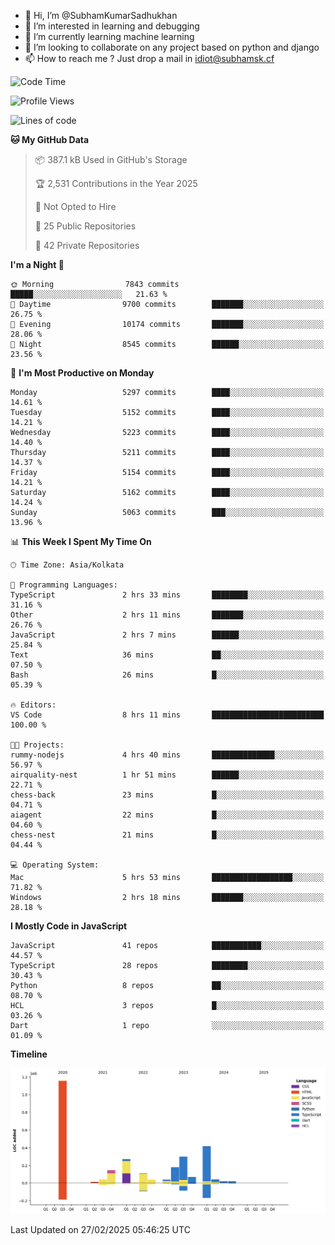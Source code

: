 - 👋 Hi, I’m @SubhamKumarSadhukhan
- 👀 I’m interested in learning and debugging
- 🌱 I’m currently learning machine learning
- 💞️ I’m looking to collaborate on any project based on python and django
- 📫 How to reach me ?
      Just drop a mail in idiot@subhamsk.cf

<!---
SubhamKumarSadhukhan/SubhamKumarSadhukhan is a ✨ special ✨ repository because its `README.md` (this file) appears on your GitHub profile.
You can click the Preview link to take a look at your changes.
--->


<!--START_SECTION:waka-->
![Code Time](http://img.shields.io/badge/Code%20Time-2%2C767%20hrs%201%20min-blue)

![Profile Views](http://img.shields.io/badge/Profile%20Views-2-blue)

![Lines of code](https://img.shields.io/badge/From%20Hello%20World%20I%27ve%20Written-2.8%20million%20lines%20of%20code-blue)

**🐱 My GitHub Data** 

> 📦 387.1 kB Used in GitHub's Storage 
 > 
> 🏆 2,531 Contributions in the Year 2025
 > 
> 🚫 Not Opted to Hire
 > 
> 📜 25 Public Repositories 
 > 
> 🔑 42 Private Repositories 
 > 
**I'm a Night 🦉** 

```text
🌞 Morning                7843 commits        █████░░░░░░░░░░░░░░░░░░░░   21.63 % 
🌆 Daytime                9700 commits        ███████░░░░░░░░░░░░░░░░░░   26.75 % 
🌃 Evening                10174 commits       ███████░░░░░░░░░░░░░░░░░░   28.06 % 
🌙 Night                  8545 commits        ██████░░░░░░░░░░░░░░░░░░░   23.56 % 
```
📅 **I'm Most Productive on Monday** 

```text
Monday                   5297 commits        ████░░░░░░░░░░░░░░░░░░░░░   14.61 % 
Tuesday                  5152 commits        ████░░░░░░░░░░░░░░░░░░░░░   14.21 % 
Wednesday                5223 commits        ████░░░░░░░░░░░░░░░░░░░░░   14.40 % 
Thursday                 5211 commits        ████░░░░░░░░░░░░░░░░░░░░░   14.37 % 
Friday                   5154 commits        ████░░░░░░░░░░░░░░░░░░░░░   14.21 % 
Saturday                 5162 commits        ████░░░░░░░░░░░░░░░░░░░░░   14.24 % 
Sunday                   5063 commits        ███░░░░░░░░░░░░░░░░░░░░░░   13.96 % 
```


📊 **This Week I Spent My Time On** 

```text
🕑︎ Time Zone: Asia/Kolkata

💬 Programming Languages: 
TypeScript               2 hrs 33 mins       ████████░░░░░░░░░░░░░░░░░   31.16 % 
Other                    2 hrs 11 mins       ███████░░░░░░░░░░░░░░░░░░   26.76 % 
JavaScript               2 hrs 7 mins        ██████░░░░░░░░░░░░░░░░░░░   25.84 % 
Text                     36 mins             ██░░░░░░░░░░░░░░░░░░░░░░░   07.50 % 
Bash                     26 mins             █░░░░░░░░░░░░░░░░░░░░░░░░   05.39 % 

🔥 Editors: 
VS Code                  8 hrs 11 mins       █████████████████████████   100.00 % 

🐱‍💻 Projects: 
rummy-nodejs             4 hrs 40 mins       ██████████████░░░░░░░░░░░   56.97 % 
airquality-nest          1 hr 51 mins        ██████░░░░░░░░░░░░░░░░░░░   22.71 % 
chess-back               23 mins             █░░░░░░░░░░░░░░░░░░░░░░░░   04.71 % 
aiagent                  22 mins             █░░░░░░░░░░░░░░░░░░░░░░░░   04.60 % 
chess-nest               21 mins             █░░░░░░░░░░░░░░░░░░░░░░░░   04.44 % 

💻 Operating System: 
Mac                      5 hrs 53 mins       ██████████████████░░░░░░░   71.82 % 
Windows                  2 hrs 18 mins       ███████░░░░░░░░░░░░░░░░░░   28.18 % 
```

**I Mostly Code in JavaScript** 

```text
JavaScript               41 repos            ███████████░░░░░░░░░░░░░░   44.57 % 
TypeScript               28 repos            ████████░░░░░░░░░░░░░░░░░   30.43 % 
Python                   8 repos             ██░░░░░░░░░░░░░░░░░░░░░░░   08.70 % 
HCL                      3 repos             █░░░░░░░░░░░░░░░░░░░░░░░░   03.26 % 
Dart                     1 repo              ░░░░░░░░░░░░░░░░░░░░░░░░░   01.09 % 
```



**Timeline**

![Lines of Code chart](https://raw.githubusercontent.com/SubhamKumarSadhukhan/SubhamKumarSadhukhan/main/assets/bar_graph.png)


 Last Updated on 27/02/2025 05:46:25 UTC
<!--END_SECTION:waka-->
